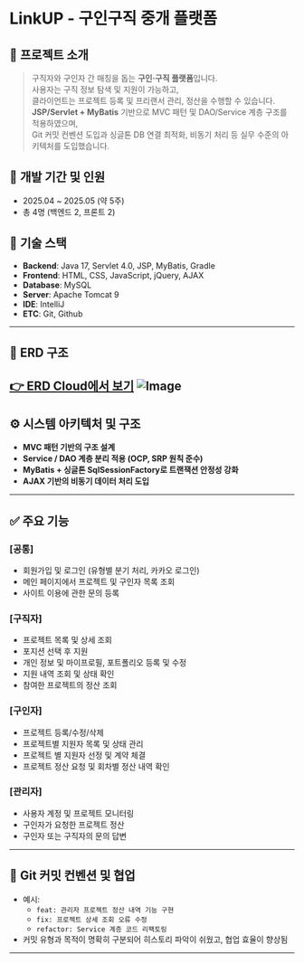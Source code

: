 
# LinkUP - 구인구직 중개 플랫폼

## 📌 프로젝트 소개

> 구직자와 구인자 간 매칭을 돕는 **구인·구직 플랫폼**입니다.  
> 사용자는 구직 정보 탐색 및 지원이 가능하고,  
> 클라이언트는 프로젝트 등록 및 프리랜서 관리, 정산을 수행할 수 있습니다.  
> **JSP/Servlet + MyBatis** 기반으로 MVC 패턴 및 DAO/Service 계층 구조를 적용하였으며,  
> Git 커밋 컨벤션 도입과 싱글톤 DB 연결 최적화, 비동기 처리 등 실무 수준의 아키텍처를 도입했습니다.

## 📅 개발 기간 및 인원

- 2025.04 ~ 2025.05 (약 5주)
- 총 4명 (백엔드 2, 프론트 2)

## 🧱 기술 스택

- **Backend**: Java 17, Servlet 4.0, JSP, MyBatis, Gradle
- **Frontend**: HTML, CSS, JavaScript, jQuery, AJAX
- **Database**: MySQL
- **Server**: Apache Tomcat 9
- **IDE**: IntelliJ
- **ETC**: Git, Github

---

## 🧰 ERD 구조

[👉 ERD Cloud에서 보기](https://www.erdcloud.com/d/5fFXeFAAnuEpSwjQd)
![Image](https://github.com/user-attachments/assets/80e93ead-34c5-4d34-8c7c-829c044a45b6)
---

## ⚙️ 시스템 아키텍처 및 구조

- **MVC 패턴 기반의 구조 설계**
- **Service / DAO 계층 분리 적용 (OCP, SRP 원칙 준수)**
- **MyBatis + 싱글톤 SqlSessionFactory로 트랜잭션 안정성 강화**
- **AJAX 기반의 비동기 데이터 처리 도입**

---

## ✅ 주요 기능

### [공통]
- 회원가입 및 로그인 (유형별 분기 처리, 카카오 로그인)
- 메인 페이지에서 프로젝트 및 구인자 목록 조회
- 사이트 이용에 관한 문의 등록

### [구직자]
- 프로젝트 목록 및 상세 조회
- 포지션 선택 후 지원
- 개인 정보 및 마이프로필, 포트폴리오 등록 및 수정
- 지원 내역 조회 및 상태 확인
- 참여한 프로젝트의 정산 조회

### [구인자]
- 프로젝트 등록/수정/삭제
- 프로젝트별 지원자 목록 및 상태 관리
- 프로젝트 별 지원자 선정 및 계약 체결
- 프로젝트 정산 요청 및 회차별 정산 내역 확인

### [관리자]
- 사용자 계정 및 프로젝트 모니터링
- 구인자가 요청한 프로젝트 정산
- 구인자 또는 구직자의 문의 답변

---

## 🧩 Git 커밋 컨벤션 및 협업
- 예시:
  - `feat: 관리자 프로젝트 정산 내역 기능 구현`
  - `fix: 프로젝트 상세 조회 오류 수정`
  - `refactor: Service 계층 코드 리팩토링`
- 커밋 유형과 목적이 명확히 구분되어 히스토리 파악이 쉬웠고, 협업 효율이 향상됨

---
